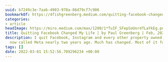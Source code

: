 ```yaml
---
uuid: b7249c3e-7aab-4903-970a-86d79cf7c906
bookmarkOf: https://4fishgreenberg.medium.com/quitting-facebook-changed-my-life-1419d7827f72
categories:
- article
headImage: https://miro.medium.com/max/1200/1*TuIF_SFepSoUordfLaYkEg.png
title: Quitting Facebook Changed My Life | by Paul Greenberg | Feb, 2022 | Medium
description: I quit Facebook, Instagram and every other property owned by what is
  now called Meta nearly two years ago. Much has changed. Most of it for the better.
tags: []
date: 2022-03-01 15:52:56.709296234 +00:00
---
```

